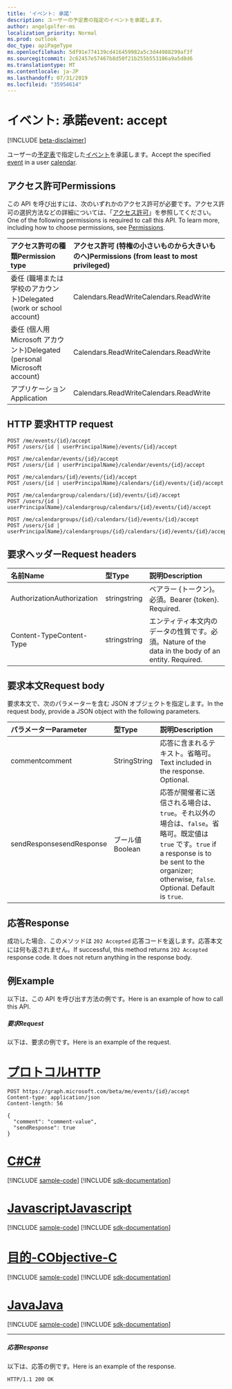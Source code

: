 ```yaml
---
title: 'イベント: 承諾'
description: ユーザーの予定表の指定のイベントを承諾します。
author: angelgolfer-ms
localization_priority: Normal
ms.prod: outlook
doc_type: apiPageType
ms.openlocfilehash: 5df91e774139cd416459982a5c3d44988299af3f
ms.sourcegitcommit: 2c62457e57467b8d50f21b255b553106a9a5d8d6
ms.translationtype: MT
ms.contentlocale: ja-JP
ms.lasthandoff: 07/31/2019
ms.locfileid: "35954614"
---
```

# <a name="event-accept"></a><span data-ttu-id="26091-103">イベント: 承諾</span><span class="sxs-lookup"><span data-stu-id="26091-103">event: accept</span></span>

[!INCLUDE [beta-disclaimer](../../includes/beta-disclaimer.md)]

<span data-ttu-id="26091-104">ユーザーの[予定表](../resources/calendar.md)で指定した[イベント](../resources/event.md)を承諾します。</span><span class="sxs-lookup"><span data-stu-id="26091-104">Accept the specified [event](../resources/event.md) in a user [calendar](../resources/calendar.md).</span></span>

## <a name="permissions"></a><span data-ttu-id="26091-105">アクセス許可</span><span class="sxs-lookup"><span data-stu-id="26091-105">Permissions</span></span>
<span data-ttu-id="26091-p101">この API を呼び出すには、次のいずれかのアクセス許可が必要です。アクセス許可の選択方法などの詳細については、「[アクセス許可](/graph/permissions-reference)」を参照してください。</span><span class="sxs-lookup"><span data-stu-id="26091-p101">One of the following permissions is required to call this API. To learn more, including how to choose permissions, see [Permissions](/graph/permissions-reference).</span></span>

|<span data-ttu-id="26091-108">アクセス許可の種類</span><span class="sxs-lookup"><span data-stu-id="26091-108">Permission type</span></span>      | <span data-ttu-id="26091-109">アクセス許可 (特権の小さいものから大きいものへ)</span><span class="sxs-lookup"><span data-stu-id="26091-109">Permissions (from least to most privileged)</span></span>              |
|:--------------------|:---------------------------------------------------------|
|<span data-ttu-id="26091-110">委任 (職場または学校のアカウント)</span><span class="sxs-lookup"><span data-stu-id="26091-110">Delegated (work or school account)</span></span> | <span data-ttu-id="26091-111">Calendars.ReadWrite</span><span class="sxs-lookup"><span data-stu-id="26091-111">Calendars.ReadWrite</span></span>    |
|<span data-ttu-id="26091-112">委任 (個人用 Microsoft アカウント)</span><span class="sxs-lookup"><span data-stu-id="26091-112">Delegated (personal Microsoft account)</span></span> | <span data-ttu-id="26091-113">Calendars.ReadWrite</span><span class="sxs-lookup"><span data-stu-id="26091-113">Calendars.ReadWrite</span></span>    |
|<span data-ttu-id="26091-114">アプリケーション</span><span class="sxs-lookup"><span data-stu-id="26091-114">Application</span></span> | <span data-ttu-id="26091-115">Calendars.ReadWrite</span><span class="sxs-lookup"><span data-stu-id="26091-115">Calendars.ReadWrite</span></span> |

## <a name="http-request"></a><span data-ttu-id="26091-116">HTTP 要求</span><span class="sxs-lookup"><span data-stu-id="26091-116">HTTP request</span></span>
<!-- { "blockType": "ignored" } -->
```http
POST /me/events/{id}/accept
POST /users/{id | userPrincipalName}/events/{id}/accept

POST /me/calendar/events/{id}/accept
POST /users/{id | userPrincipalName}/calendar/events/{id}/accept

POST /me/calendars/{id}/events/{id}/accept
POST /users/{id | userPrincipalName}/calendars/{id}/events/{id}/accept

POST /me/calendargroup/calendars/{id}/events/{id}/accept
POST /users/{id | userPrincipalName}/calendargroup/calendars/{id}/events/{id}/accept

POST /me/calendargroups/{id}/calendars/{id}/events/{id}/accept
POST /users/{id | userPrincipalName}/calendargroups/{id}/calendars/{id}/events/{id}/accept
```
## <a name="request-headers"></a><span data-ttu-id="26091-117">要求ヘッダー</span><span class="sxs-lookup"><span data-stu-id="26091-117">Request headers</span></span>
| <span data-ttu-id="26091-118">名前</span><span class="sxs-lookup"><span data-stu-id="26091-118">Name</span></span>       | <span data-ttu-id="26091-119">型</span><span class="sxs-lookup"><span data-stu-id="26091-119">Type</span></span> | <span data-ttu-id="26091-120">説明</span><span class="sxs-lookup"><span data-stu-id="26091-120">Description</span></span>|
|:---------------|:--------|:----------|
| <span data-ttu-id="26091-121">Authorization</span><span class="sxs-lookup"><span data-stu-id="26091-121">Authorization</span></span>  | <span data-ttu-id="26091-122">string</span><span class="sxs-lookup"><span data-stu-id="26091-122">string</span></span>  | <span data-ttu-id="26091-p102">ベアラー {トークン}。必須。</span><span class="sxs-lookup"><span data-stu-id="26091-p102">Bearer {token}. Required.</span></span> |
| <span data-ttu-id="26091-125">Content-Type</span><span class="sxs-lookup"><span data-stu-id="26091-125">Content-Type</span></span> | <span data-ttu-id="26091-126">string</span><span class="sxs-lookup"><span data-stu-id="26091-126">string</span></span>  | <span data-ttu-id="26091-p103">エンティティ本文内のデータの性質です。必須。</span><span class="sxs-lookup"><span data-stu-id="26091-p103">Nature of the data in the body of an entity. Required.</span></span> |

## <a name="request-body"></a><span data-ttu-id="26091-129">要求本文</span><span class="sxs-lookup"><span data-stu-id="26091-129">Request body</span></span>
<span data-ttu-id="26091-130">要求本文で、次のパラメーターを含む JSON オブジェクトを指定します。</span><span class="sxs-lookup"><span data-stu-id="26091-130">In the request body, provide a JSON object with the following parameters.</span></span>

| <span data-ttu-id="26091-131">パラメーター</span><span class="sxs-lookup"><span data-stu-id="26091-131">Parameter</span></span>    | <span data-ttu-id="26091-132">型</span><span class="sxs-lookup"><span data-stu-id="26091-132">Type</span></span>   |<span data-ttu-id="26091-133">説明</span><span class="sxs-lookup"><span data-stu-id="26091-133">Description</span></span>|
|:---------------|:--------|:----------|
|<span data-ttu-id="26091-134">comment</span><span class="sxs-lookup"><span data-stu-id="26091-134">comment</span></span>|<span data-ttu-id="26091-135">String</span><span class="sxs-lookup"><span data-stu-id="26091-135">String</span></span>|<span data-ttu-id="26091-p104">応答に含まれるテキスト。省略可。</span><span class="sxs-lookup"><span data-stu-id="26091-p104">Text included in the response. Optional.</span></span>|
|<span data-ttu-id="26091-138">sendResponse</span><span class="sxs-lookup"><span data-stu-id="26091-138">sendResponse</span></span>|<span data-ttu-id="26091-139">ブール値</span><span class="sxs-lookup"><span data-stu-id="26091-139">Boolean</span></span>|<span data-ttu-id="26091-p105">応答が開催者に送信される場合は、`true`。それ以外の場合は、`false`。省略可。既定値は `true` です。</span><span class="sxs-lookup"><span data-stu-id="26091-p105">`true` if a response is to be sent to the organizer; otherwise, `false`. Optional. Default is `true`.</span></span>|

## <a name="response"></a><span data-ttu-id="26091-143">応答</span><span class="sxs-lookup"><span data-stu-id="26091-143">Response</span></span>

<span data-ttu-id="26091-p106">成功した場合、このメソッドは `202 Accepted` 応答コードを返します。応答本文には何も返されません。</span><span class="sxs-lookup"><span data-stu-id="26091-p106">If successful, this method returns `202 Accepted` response code. It does not return anything in the response body.</span></span>

## <a name="example"></a><span data-ttu-id="26091-146">例</span><span class="sxs-lookup"><span data-stu-id="26091-146">Example</span></span>
<span data-ttu-id="26091-147">以下は、この API を呼び出す方法の例です。</span><span class="sxs-lookup"><span data-stu-id="26091-147">Here is an example of how to call this API.</span></span>
##### <a name="request"></a><span data-ttu-id="26091-148">要求</span><span class="sxs-lookup"><span data-stu-id="26091-148">Request</span></span>
<span data-ttu-id="26091-149">以下は、要求の例です。</span><span class="sxs-lookup"><span data-stu-id="26091-149">Here is an example of the request.</span></span>

# <a name="httptabhttp"></a>[<span data-ttu-id="26091-150">プロトコル</span><span class="sxs-lookup"><span data-stu-id="26091-150">HTTP</span></span>](#tab/http)
<!-- {
  "blockType": "request",
  "name": "event_accept"
}-->
```http
POST https://graph.microsoft.com/beta/me/events/{id}/accept
Content-type: application/json
Content-length: 56

{
  "comment": "comment-value",
  "sendResponse": true
}
```
# <a name="ctabcsharp"></a>[<span data-ttu-id="26091-151">C#</span><span class="sxs-lookup"><span data-stu-id="26091-151">C#</span></span>](#tab/csharp)
[!INCLUDE [sample-code](../includes/snippets/csharp/event-accept-csharp-snippets.md)]
[!INCLUDE [sdk-documentation](../includes/snippets/snippets-sdk-documentation-link.md)]

# <a name="javascripttabjavascript"></a>[<span data-ttu-id="26091-152">Javascript</span><span class="sxs-lookup"><span data-stu-id="26091-152">Javascript</span></span>](#tab/javascript)
[!INCLUDE [sample-code](../includes/snippets/javascript/event-accept-javascript-snippets.md)]
[!INCLUDE [sdk-documentation](../includes/snippets/snippets-sdk-documentation-link.md)]

# <a name="objective-ctabobjc"></a>[<span data-ttu-id="26091-153">目的-C</span><span class="sxs-lookup"><span data-stu-id="26091-153">Objective-C</span></span>](#tab/objc)
[!INCLUDE [sample-code](../includes/snippets/objc/event-accept-objc-snippets.md)]
[!INCLUDE [sdk-documentation](../includes/snippets/snippets-sdk-documentation-link.md)]

# <a name="javatabjava"></a>[<span data-ttu-id="26091-154">Java</span><span class="sxs-lookup"><span data-stu-id="26091-154">Java</span></span>](#tab/java)
[!INCLUDE [sample-code](../includes/snippets/java/event-accept-java-snippets.md)]
[!INCLUDE [sdk-documentation](../includes/snippets/snippets-sdk-documentation-link.md)]

---


##### <a name="response"></a><span data-ttu-id="26091-155">応答</span><span class="sxs-lookup"><span data-stu-id="26091-155">Response</span></span>
<span data-ttu-id="26091-156">以下は、応答の例です。</span><span class="sxs-lookup"><span data-stu-id="26091-156">Here is an example of the response.</span></span>
<!-- {
  "blockType": "response",
  "truncated": true
} -->
```http
HTTP/1.1 200 OK
```

<!-- uuid: 8fcb5dbc-d5aa-4681-8e31-b001d5168d79
2015-10-25 14:57:30 UTC -->
<!--
{
  "type": "#page.annotation",
  "description": "event: accept",
  "keywords": "",
  "section": "documentation",
  "tocPath": "",
  "suppressions": [
  ]
}
-->
